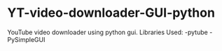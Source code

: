 # YT-video-downloader-GUI-python
YouTube video downloader using python gui.
Libraries Used:
-pytube
-PySimpleGUI

